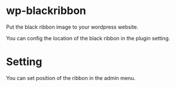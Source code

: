 # wp-blackribbon

Put the black ribbon image to your wordpress website.

You can config the location of the black ribbon in the plugin setting.

# Setting

You can set position of the ribbon in the admin menu.
